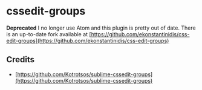 # cssedit-groups

**Deprecated** I no longer use Atom and this plugin is pretty out of date. There is an up-to-date fork available at [https://github.com/ekonstantinidis/css-edit-groups](https://github.com/ekonstantinidis/css-edit-groups)

## Credits

- [https://github.com/Kotrotsos/sublime-cssedit-groups](https://github.com/Kotrotsos/sublime-cssedit-groups)

